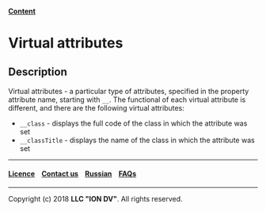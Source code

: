 #### [Content](/docs/en/index.md)

# Virtual attributes

## Description

Virtual attributes - a particular type of attributes, specified in the property attribute name, starting with `__`. The functional of each virtual attribute is different, and there are the following virtual attributes:

- `__class` - displays the full code of the class in which the attribute was set
- `__classTitle` - displays the name of the class in which the attribute was set

--------------------------------------------------------------------------  


 #### [Licence](/LICENCE.md) &ensp;  [Contact us](https://iondv.com) &ensp;  [Russian](\docs\ru\2_system_description\functionality\virtual_attr.md)   &ensp; [FAQs](/faqs.md)          



--------------------------------------------------------------------------  

Copyright (c) 2018 **LLC "ION DV"**.
All rights reserved. 